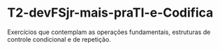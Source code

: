 # T2-devFSjr-mais-praTI-e-Codifica
Exercícios que contemplam as operações fundamentais, estruturas de controle condicional e de repetição.

